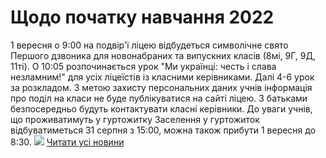 # Щодо початку навчання 2022
1 вересня о 9:00 на подвір'ї ліцею відбудеться символічне свято Першого дзвоника для новонабраних та випускних класів (8мі, 9Г, 9Д, 11ті).
О 10:05 розпочинається урок "Ми українці: честь і слава незламним!" для усіх ліцеїстів із класними керівниками.
Далі 4-6 урок за розкладом.
З метою захисту персональних даних учнів інформація про поділ на класи не буде публікуватися на сайті ліцею. З батьками безпосередньо будуть контактувати класні керівники.
До уваги учнів, що проживатимуть у гуртожитку
Заселення у гуртожиток відбуватиметься 31 серпня з 15:00, можна також прибути 1 вересня до 8:30.
![](/images/щодо-початку-навчання-2022/1вересня.jpg)
[Читати усі новини](/news)

